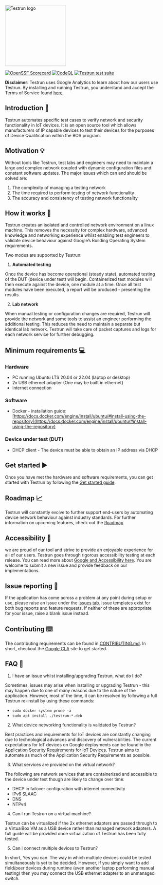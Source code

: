 <img width="200" alt="Testrun logo" src="https://user-images.githubusercontent.com/7399056/221927867-4190a4e8-a571-4e40-9c2b-65780ad9264c.png" alt="Testrun">

[![OpenSSF Scorecard](https://api.securityscorecards.dev/projects/github.com/google/testrun/badge)](https://securityscorecards.dev/viewer/?uri=github.com/google/testrun)
[![CodeQL](https://github.com/google/testrun/actions/workflows/github-code-scanning/codeql/badge.svg?branch=main)](https://github.com/google/testrun/actions/workflows/github-code-scanning/codeql)
[![Testrun test suite](https://github.com/google/testrun/actions/workflows/testing.yml/badge.svg?branch=main&event=push)](https://github.com/google/testrun/actions/workflows/testing.yml)

<strong>Disclaimer</strong>: Testrun uses Google Analytics to learn about how our users use Testrun. By installing and running Testrun, you understand and accept the Terms of Service found [here](https://policies.google.com/technologies/partner-sites).

## Introduction :wave:
Testrun automates specific test cases to verify network and security functionality in IoT devices. It is an open source tool which allows manufacturers of IP capable devices to test their devices for the purposes of Device Qualification within the BOS program.

## Motivation :bulb:
Without tools like Testrun, test labs and engineers may need to  maintain a large and complex network coupled with dynamic configuration files and constant software updates. The major issues which can and should be solved are:
 1) The complexity of managing a testing network
 2) The time required to perform testing of network functionality
 3) The accuracy and consistency of testing network functionality

## How it works :triangular_ruler:
Testrun creates an isolated and controlled network environment on a linux machine. This removes the necessity for complex hardware, advanced knowledge and networking experience whilst enabling test engineers to validate device behaviour against Google’s Building Operating System requirements.

Two modes are supported by Testrun:

1) <strong>Automated testing</strong>

Once the device has become operational (steady state), automated testing of the DUT (device under test) will begin. Containerized test modules will then execute against the device, one module at a time. Once all test modules have been executed, a report will be produced - presenting the results.

2) <strong>Lab network</strong>

When manual testing or configuration changes are required, Testrun will provide the network and some tools to assist an engineer performing the additional testing. This reduces the need to maintain a separate but identical lab network. Testrun will take care of packet captures and logs for each network service for further debugging.

## Minimum requirements :computer:
### Hardware
 - PC running Ubuntu LTS 20.04 or 22.04 (laptop or desktop)
 - 2x USB ethernet adapter (One may be built in ethernet)
 - Internet connection
### Software
- Docker - installation guide: [https://docs.docker.com/engine/install/ubuntu/#install-using-the-repository](https://docs.docker.com/engine/install/ubuntu/#install-using-the-repository)
### Device under test (DUT)
 - DHCP client - The device must be able to obtain an IP address via DHCP

## Get started ▶️
Once you have met the hardware and software requirements, you can get started with Testrun by following the [Get started guide](docs/get_started.md).

## Roadmap :chart_with_upwards_trend:
Testrun will constantly evolve to further support end-users by automating device network behaviour against industry standards. For further information on upcoming features, check out the [Roadmap](docs/roadmap.pdf).

## Accessibility :busts_in_silhouette:
we are proud of our tool and strive to provide an enjoyable experience for all of our users. Testrun goes through rigorous accessibility testing at each release. You can read more about [Google and Accessibility here](https://www.google.co.uk/accessibility). You are welcome to submit a new issue and provide feedback on our implementations.

## Issue reporting :triangular_flag_on_post:
If the application has come across a problem at any point during setup or use, please raise an issue under the [issues tab](https://github.com/auto-iot/test-run/issues). Issue templates exist for both bug reports and feature requests. If neither of these are appropriate for your issue, raise a blank issue instead.

## Contributing :keyboard:
The contributing requirements can be found in [CONTRIBUTING.md](CONTRIBUTING.md). In short, checkout the [Google CLA](https://cla.developers.google.com/) site to get started.

## FAQ :raising_hand:
1) I have an issue whilst installing/upgrading Testrun, what do I do?

  Sometimes, issues may arise when installing or upgrading Testrun - this may happen due to one of many reasons due to the nature of the application. However, most of the time, it can be resolved by following a full Testrun re-install by using these commands:
   - ```sudo docker system prune -a```
   - ```sudo apt install ./testrun-*.deb```

2) What device networking functionality is validated by Testrun?

  Best practices and requirements for IoT devices are constantly changing due to technological advances and discovery of vulnerabilities. 
  The current expectations for IoT devices on Google deployments can be found in the [Application Security Requirements for IoT Devices](https://partner-security.withgoogle.com/docs/iot_requirements).
  Testrun aims to automate as much of the Application Security Requirements as possible.

3) What services are provided on the virtual network?

  The following are network services that are containerized and accessible to the device under test though are likely to change over time:
 - DHCP in failover configuration with internet connectivity
 - IPv6 SLAAC
 - DNS
 - NTPv4

4) Can I run Testrun on a virtual machine?

  Testrun can be virtualized if the 2x ethernet adapters are passed through to a VirtualBox VM as a USB device rather than managed network adapters. A full guide will be provided once virtualization of Testrun has been fully tested.

 5) Can I connect multiple devices to Testrun?

  In short, Yes you can. The way in which multiple devices could be tested simultaneously is yet to be decided. However, if you simply want to add field/peer devices during runtime (even another laptop performing manual testing) then you may connect the USB ethernet adapter to an unmanaged switch.
